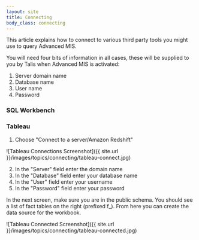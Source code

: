 ```yaml
---
layout: site
title: Connecting
body_class: connecting
---
```


This article explains how to connect to various third party tools you might use to query Advanced MIS.

You will need four bits of information in all cases, these will be supplied to you by Talis when Advanced MIS is activated:

1. Server domain name
2. Database name
3. User name
4. Password


### SQL Workbench



### Tableau

1. Choose "Connect to a server/Amazon Redshift"

![Tableau Connections Screenshot]({{ site.url }}/images/topics/connecting/tableau-connect.jpg)


2. In the "Server" field enter the domain name
3. In the "Database" field enter your database name
4. In the "User" field enter your username
5. In the "Password" field enter your password

In the next screen, make sure you are in the public schema. You should see a list of fact tables on the right (prefixed f_). From here you can create the data source for the workbook.

![Tableau Connected Screenshot]({{ site.url }}/images/topics/connecting/tableau-connected.jpg)

